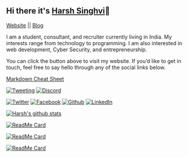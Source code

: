 ## Hi there it's [Harsh Singhvi](https://harshsinghvi.com)👋

[Website](https://harshsinghvi.com) || [Blog](https://blog.harshsinghvi.com)

I am a student, consultant, and recruiter currently living in India. My interests range from technology to programming. I am also interested in web development, Cyber Security, and entrepreneurship.

You can click the button above to visit my website. If you’d like to get in touch, feel free to say hello through any of the social links below.

[Markdown Cheat Sheet](https://github.com/harshsinghvi/harshsinghvi/blob/master/sample.md)

[![Tweeting](https://img.shields.io/twitter/url/http/shields.io.svg?style=social)](https://harshsinghvi.com/twitter)
[![Discord](https://img.shields.io/discord/591914197219016707.svg?label=&logo=discord&logoColor=ffffff&color=7389D8&labelColor=6A7EC2)](https://discord.com/invite/HkJNxES)

[![Twitter][1.1]][1]
[![Facebook][2.1]][2]
[![Github][3.1]][3]
[![LinkedIn][4.1]][4]

[1.1]: http://i.imgur.com/wWzX9uB.png (twitter icon without padding)
[2.1]: http://i.imgur.com/fep1WsG.png (facebook icon without padding)
[3.1]: http://i.imgur.com/9I6NRUm.png (github icon without padding)
[4.1]: https://raw.githubusercontent.com/MartinHeinz/MartinHeinz/master/linkedin-3-16.png (LinkedIn icon without padding)

[1]: http://www.twitter.com/harshsinghvi29
[2]: http://www.facebook.com/insomniaccoderharsh
[3]: http://www.github.com/harshsinghvi
[4]: https://www.linkedin.com/in/harsh-singhvi/

[![Harsh's github stats](https://github-readme-stats.vercel.app/api?username=harshsinghvi&theme=gradient&count_private=true&show_icons=true&layout=compact&include_all_commits=true)](https://github.com/harshsinghvi)

<!-- [![Readme Stats](https://github-readme-stats.vercel.app/api/top-langs/?username=harshsinghvi&theme=blue-green&count_private=true&show_icons=true)](https://github.com/harshsinghvi) -->

[![ReadMe Card](https://github-readme-stats.vercel.app/api/pin/?username=harshsinghvi&repo=UniversalGPIO&show_owner=true&theme=dark)](https://github.com/anuraghazra/github-readme-stats)

[![ReadMe Card](https://github-readme-stats.vercel.app/api/pin/?username=harshsinghvi&repo=queapi&show_owner=true&theme=dark)](https://github.com/anuraghazra/github-readme-stats)

[![ReadMe Card](https://github-readme-stats.vercel.app/api/pin/?username=harshsinghvi&repo=stackapi&show_owner=true&theme=dark)](https://github.com/anuraghazra/github-readme-stats)

<!--
**harshsinghvi/harshsinghvi** is a ✨ _special_ ✨ repository because its `README.md` (this file) appears on your GitHub profile.

Here are some ideas to get you started:

- 🔭 I’m currently working on ...
- 🌱 I’m currently learning ...
- 👯 I’m looking to collaborate on ...
- 🤔 I’m looking for help with ...
- 💬 Ask me about ...
- 📫 How to reach me: ...
- 😄 Pronouns: ...
- ⚡ Fun fact: ...
-->

